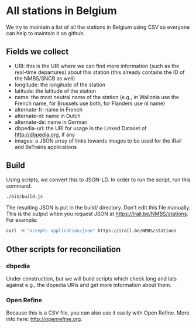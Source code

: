 # All stations in Belgium

We try to maintain a list of all the stations in Belgium using CSV so everyone can help to maintain it on github.

## Fields we collect

 * URI: this is the URI where we can find more information (such as the real-time departures) about this station (this already contains the ID of the NMBS/SNCB as well)
 * longitude: the longitude of the station
 * latitude: the latitude of the station
 * name: the most neutral name of the station (e.g., in Wallonia use the French name, for Brussels use both, for Flanders use nl name)
 * alternate-fr: name in French
 * alternate-nl: name in Dutch
 * alternate-de: name in German
 * dbpedia-uri: the URI for usage in the Linked Dataset of http://dbpedia.org, if any
 * images: a JSON array of links towards images to be used for the iRail and BeTrains applications

## Build

Using scripts, we convert this to JSON-LD. In order to run the script, run this command:

```bash
./bin/build.js
```

The resulting JSON is put in the build/ directory. Don't edit this file manually. This is the output when you request JSON at https://irail.be/NMBS/stations. For example:

```bash
curl -H "accept: application/json" https://irail.be/NMBS/stations
```

## Other scripts for reconciliation

### dbpedia

Under construction, but we will build scripts which check long and lats against e.g., the dbpedia URIs and get more information about them.

### Open Refine

Because this is a CSV file, you can also use it easily with Open Refine. More info here: http://openrefine.org.
